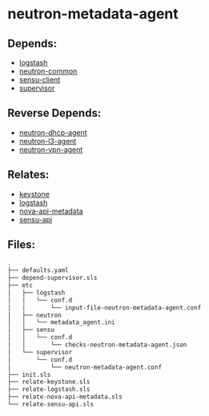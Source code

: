 # neutron-metadata-agent

## Depends:

  -  [logstash](/salt/logstash)
  -  [neutron-common](/salt/neutron-common)
  -  [sensu-client](/salt/sensu-client)
  -  [supervisor](/salt/supervisor)

## Reverse Depends:

  -  [neutron-dhcp-agent](/salt/neutron-dhcp-agent)
  -  [neutron-l3-agent](/salt/neutron-l3-agent)
  -  [neutron-vpn-agent](/salt/neutron-vpn-agent)

## Relates:

  -  [keystone](/salt/keystone)
  -  [logstash](/salt/logstash)
  -  [nova-api-metadata](/salt/nova-api-metadata)
  -  [sensu-api](/salt/sensu-api)

## Files:

```bash
.
├── defaults.yaml
├── depend-supervisor.sls
├── etc
│   ├── logstash
│   │   └── conf.d
│   │       └── input-file-neutron-metadata-agent.conf
│   ├── neutron
│   │   └── metadata_agent.ini
│   ├── sensu
│   │   └── conf.d
│   │       └── checks-neutron-metadata-agent.json
│   └── supervisor
│       └── conf.d
│           └── neutron-metadata-agent.conf
├── init.sls
├── relate-keystone.sls
├── relate-logstash.sls
├── relate-nova-api-metadata.sls
└── relate-sensu-api.sls
```
